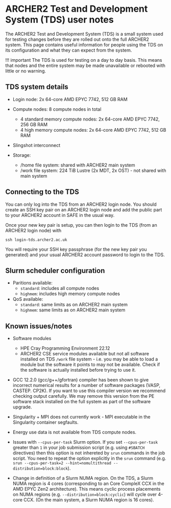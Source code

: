# ARCHER2 Test and Development System (TDS) user notes

The ARCHER2 Test and Development System (TDS) is a small system used for testing
changes before they are rolled out onto the full ARCHER2 system. This page 
contains useful information for people using the TDS on its configuration and
what they can expect from the system.

!!! important
    The TDS is used for testing on a day to day basis. This means that nodes and
    the entire system may be made unavailable or rebooted with little or no warning.

## TDS system details

 - Login node: 2x 64-core AMD EPYC 7742, 512 GB RAM
 - Compute nodes: 8 compute nodes in total
    + 4 standard memory compute nodes: 2x 64-core AMD EPYC 7742, 256 GB RAM
    + 4 high memory compute nodes: 2x 64-core AMD EPYC 7742, 512 GB RAM

 - Slingshot interconnect

 - Storage:
    + /home file system: shared with ARCHER2 main system
    + /work file system: 224 TiB Lustre (2x MDT, 2x OST) - not shared with main system

## Connecting to the TDS

You can only log into the TDS from an ARCHER2 login node. You should create an 
SSH key pair on an ARCHER2 login node and add the public part to your ARCHER2 account
in SAFE in the usual way.

Once your new key pair is setup, you can then login to the TDS (from an ARCHER2 login
node) with

```
ssh login-tds.archer2.ac.uk
```

You will require your SSH key passphrase (for the new key pair you generated) and your
usual ARCHER2 account password to login to the TDS.

## Slurm scheduler configuration

 - Paritions available:
    + `standard`: includes all compute nodes
    + `highmem`: includes high memory compute nodes
 - QoS available:
    + `standard`: same limits as on ARCHER2 main system
    + `highmem`: same limits as on ARCHER2 main system

## Known issues/notes

 - Software modules
    + HPE Cray Programming Environment 22.12
    + ARCHER2 CSE service modules available but not all software installed on TDS `/work` file system - i.e. you may be able to load a module but the software it points to may not be available. Check if the software is actually installed before trying to use it.

 - GCC 12.2.0 (gcc/g++/gfortran) compiler has been shown to give incorrect numerical results for a number of software packages (VASP, CASTEP. CP2K). If you want to use this compiler version we recommend checking output carefully. We may remove this version from the PE software stack installed on the full system as part of the software upgrade.

 - Singularity + MPI does not currently work - MPI executable in the Singularity container segfaults.

 - Energy use data is not available from TDS compute nodes.

 - Issues with `--cpus-per-task` Slurm option. If you set `--cpus-per-task` greater than `1` in your job submission script (e.g. using `#SBATCH` directives) then this option is not inhereted by `srun` commands in the job script. You need to repeat the option explicitly in the `srun` command (e.g. `srun --cpus-per-task=2 --hint=nomultithread --distribution=block:block`).

  - Change in definition of a Slurm NUMA region. On the TDS, a Slurm NUMA region is 4 cores (corresponding to an Core CompleX CCX in the AMD EPYC Zen2 architecture). This means cyclic process placements on NUMA regions (e.g. `--distribution=block:cyclic`) will cycle over 4-core CCX. (On the main system, a Slurm NUMA region is 16 cores).

